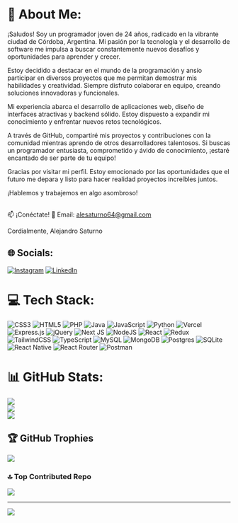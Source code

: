 # 💫 About Me:
¡Saludos! Soy un programador joven de 24 años, radicado en la vibrante ciudad de Córdoba, Argentina. Mi pasión por la tecnología y el desarrollo de software me impulsa a buscar constantemente nuevos desafíos y oportunidades para aprender y crecer.

Estoy decidido a destacar en el mundo de la programación y ansío participar en diversos proyectos que me permitan demostrar mis habilidades y creatividad. Siempre disfruto colaborar en equipo, creando soluciones innovadoras y funcionales.

Mi experiencia abarca el desarrollo de aplicaciones web, diseño de interfaces atractivas y backend sólido. Estoy dispuesto a expandir mi conocimiento y enfrentar nuevos retos tecnológicos.

A través de GitHub, compartiré mis proyectos y contribuciones con la comunidad mientras aprendo de otros desarrolladores talentosos. Si buscas un programador entusiasta, comprometido y ávido de conocimiento, ¡estaré encantado de ser parte de tu equipo!

Gracias por visitar mi perfil. Estoy emocionado por las oportunidades que el futuro me depara y listo para hacer realidad proyectos increíbles juntos.

¡Hablemos y trabajemos en algo asombroso!

<br/>📫 ¡Conéctate!
📧 Email: alesaturno64@gmail.com

Cordialmente,
Alejandro Saturno


## 🌐 Socials:
[![Instagram](https://img.shields.io/badge/Instagram-%23E4405F.svg?logo=Instagram&logoColor=white)](https://www.instagram.com/alesaturno64/) [![LinkedIn](https://img.shields.io/badge/LinkedIn-%230077B5.svg?logo=linkedin&logoColor=white)](https://www.linkedin.com/in/alejandro-saturno-1b5967206/) 

# 💻 Tech Stack:
![CSS3](https://img.shields.io/badge/css3-%231572B6.svg?style=for-the-badge&logo=css3&logoColor=white) ![HTML5](https://img.shields.io/badge/html5-%23E34F26.svg?style=for-the-badge&logo=html5&logoColor=white) ![PHP](https://img.shields.io/badge/php-%23777BB4.svg?style=for-the-badge&logo=php&logoColor=white) ![Java](https://img.shields.io/badge/java-%23ED8B00.svg?style=for-the-badge&logo=java&logoColor=white) ![JavaScript](https://img.shields.io/badge/javascript-%23323330.svg?style=for-the-badge&logo=javascript&logoColor=%23F7DF1E) ![Python](https://img.shields.io/badge/python-3670A0?style=for-the-badge&logo=python&logoColor=ffdd54) ![Vercel](https://img.shields.io/badge/vercel-%23000000.svg?style=for-the-badge&logo=vercel&logoColor=white) ![Express.js](https://img.shields.io/badge/express.js-%23404d59.svg?style=for-the-badge&logo=express&logoColor=%2361DAFB) ![jQuery](https://img.shields.io/badge/jquery-%230769AD.svg?style=for-the-badge&logo=jquery&logoColor=white) ![Next JS](https://img.shields.io/badge/Next-black?style=for-the-badge&logo=next.js&logoColor=white) ![NodeJS](https://img.shields.io/badge/node.js-6DA55F?style=for-the-badge&logo=node.js&logoColor=white) ![React](https://img.shields.io/badge/react-%2320232a.svg?style=for-the-badge&logo=react&logoColor=%2361DAFB) ![Redux](https://img.shields.io/badge/redux-%23593d88.svg?style=for-the-badge&logo=redux&logoColor=white) ![TailwindCSS](https://img.shields.io/badge/tailwindcss-%2338B2AC.svg?style=for-the-badge&logo=tailwind-css&logoColor=white) ![TypeScript](https://img.shields.io/badge/typescript-%23007ACC.svg?style=for-the-badge&logo=typescript&logoColor=white) ![MySQL](https://img.shields.io/badge/mysql-%2300f.svg?style=for-the-badge&logo=mysql&logoColor=white) ![MongoDB](https://img.shields.io/badge/MongoDB-%234ea94b.svg?style=for-the-badge&logo=mongodb&logoColor=white) ![Postgres](https://img.shields.io/badge/postgres-%23316192.svg?style=for-the-badge&logo=postgresql&logoColor=white) ![SQLite](https://img.shields.io/badge/sqlite-%2307405e.svg?style=for-the-badge&logo=sqlite&logoColor=white) ![React Native](https://img.shields.io/badge/react_native-%2320232a.svg?style=for-the-badge&logo=react&logoColor=%2361DAFB) ![React Router](https://img.shields.io/badge/React_Router-CA4245?style=for-the-badge&logo=react-router&logoColor=white) ![Postman](https://img.shields.io/badge/Postman-FF6C37?style=for-the-badge&logo=postman&logoColor=white)
# 📊 GitHub Stats:
![](https://github-readme-stats.vercel.app/api?username=AleSaturno&theme=radical&hide_border=false&include_all_commits=false&count_private=false)<br/>
![](https://github-readme-streak-stats.herokuapp.com/?user=AleSaturno&theme=radical&hide_border=false)<br/>
![](https://github-readme-stats.vercel.app/api/top-langs/?username=AleSaturno&theme=radical&hide_border=false&include_all_commits=false&count_private=false&layout=compact)

## 🏆 GitHub Trophies
![](https://github-profile-trophy.vercel.app/?username=AleSaturno&theme=radical&no-frame=false&no-bg=true&margin-w=4)

### 🔝 Top Contributed Repo
![](https://github-contributor-stats.vercel.app/api?username=AleSaturno&limit=5&theme=monokai&combine_all_yearly_contributions=true)

---
[![](https://visitcount.itsvg.in/api?id=AleSaturno&icon=0&color=0)](https://visitcount.itsvg.in)

<!-- Proudly created with GPRM ( https://gprm.itsvg.in ) -->
